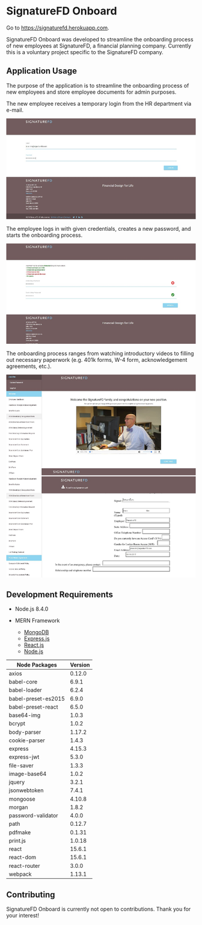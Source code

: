 # SignatureFD Onboard

Go to https://signaturefd.herokuapp.com.

SignatureFD Onboard was developed to streamline the onboarding process of new employees at SignatureFD, a financial planning company. Currently this is a voluntary project specific to the SignatureFD company.

## Application Usage
The purpose of the application is to streamline the onboarding process of new employees and store employee documents for admin purposes.

The new employee receives a temporary login from the HR department via e-mail.

![Login Page](./screenshots/signaturefd1.JPG)

The employee logs in with given credentials, creates a new password, and starts the onboarding process.

![Create Password Page](./screenshots/signaturefd4.JPG)

The onboarding process ranges from watching introductory videos to filling out necessary paperwork (e.g. 401k forms, W-4 form, acknowledgement agreements, etc.).

![Introductory Video Page](./screenshots/signaturefd2.JPG)
![Pulse Fitness Agreement Page](./screenshots/signaturefd3.JPG)

## Development Requirements
- Node.js 8.4.0

- MERN Framework
  - [MongoDB](https://www.mongodb.com/what-is-mongodb)
  - [Express.js](https://expressjs.com/)
  - [React.js](https://reactjs.org/)
  - [Node.js](https://nodejs.org/en/)

| Node Packages       | Version |
|---------------------|---------|
| axios               | 0.12.0  |
| babel-core          | 6.9.1   |
| babel-loader        | 6.2.4   |
| babel-preset-es2015 | 6.9.0   |
| babel-preset-react  | 6.5.0   |
| base64-img          | 1.0.3   |
| bcrypt              | 1.0.2   |
| body-parser         | 1.17.2  |
| cookie-parser       | 1.4.3   |
| express             | 4.15.3  |
| express-jwt         | 5.3.0   |
| file-saver          | 1.3.3   |
| image-base64        | 1.0.2   |
| jquery              | 3.2.1   |
| jsonwebtoken        | 7.4.1   |
| mongoose            | 4.10.8  |
| morgan              | 1.8.2   |
| password-validator  | 4.0.0   |
| path                | 0.12.7  |
| pdfmake             | 0.1.31  |
| print.js            | 1.0.18  |
| react               | 15.6.1  |
| react-dom           | 15.6.1  |
| react-router        | 3.0.0   |
| webpack             | 1.13.1  |

## Contributing
SignatureFD Onboard is currently not open to contributions. Thank you for your interest!
